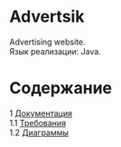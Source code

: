 # Advertsik
Advertising website.  
Язык реализации: Java.

# Содержание
1 [Документация](Documents)  
1.1 [Требования](Documents/Requirements/Requirements%20Document.md)  
1.2 [Диаграммы](Documents/System%20project/README.md)  